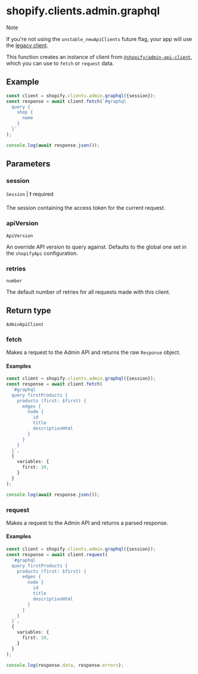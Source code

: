 # shopify.clients.admin.graphql

> [!NOTE]
> If you're not using the `unstable_newApiClients` future flag, your app will use the [legacy client](./legacy_Graphql.md).

This function creates an instance of client from [`@shopify/admin-api-client`](https://github.com/Shopify/shopify-api-js/tree/main/packages/admin-api-client), which you can use to `fetch` or `request` data.

## Example

```ts
const client = shopify.clients.admin.graphql({session});
const response = await client.fetch(`#graphql
  query {
    shop {
      name
    }
  }`
);

console.log(await response.json());
```

## Parameters

### session

`Session` | :exclamation: required

The session containing the access token for the current request.

### apiVersion

`ApiVersion`

An override API version to query against.
Defaults to the global one set in the `shopifyApi` configuration.

### retries

`number`

The default number of retries for all requests made with this client.

## Return type

`AdminApiClient`

### fetch

Makes a request to the Admin API and returns the raw `Response` object.

#### Examples

```ts
const client = shopify.clients.admin.graphql({session});
const response = await client.fetch(
  `#graphql
  query firstProducts {
    products (first: $first) {
      edges {
        node {
          id
          title
          descriptionHtml
        }
      }
    }
  }`,
  {
    variables: {
      first: 10,
    }
  }
);

console.log(await response.json());
```

### request

Makes a request to the Admin API and returns a parsed response.

#### Examples

```ts
const client = shopify.clients.admin.graphql({session});
const response = await client.request(
  `#graphql
  query firstProducts {
    products (first: $first) {
      edges {
        node {
          id
          title
          descriptionHtml
        }
      }
    }
  }`,
  {
    variables: {
      first: 10,
    }
  }
);

console.log(response.data, response.errors);
```
